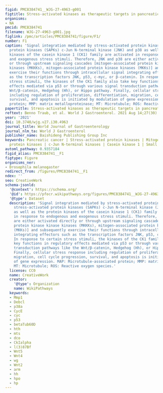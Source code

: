 ```yaml
---
figid: PMC8384741__WJG-27-4963-g001
figtitle: Stress-activated kinases as therapeutic targets in pancreatic cancer
organisms:
- NA
pmcid: PMC8384741
filename: WJG-27-4963-g001.jpg
figlink: /pmc/articles/PMC8384741/figure/F1/
number: F1
caption: 'Signal integration mediated by stress-activated protein kinases. The stress-activated
  protein kinases (SAPKs) c-Jun N-terminal kinase (JNK) and p38 as well as the protein
  kinases of the casein kinase 1 (CK1) family are activated in response to endogenous
  and exogenous stress stimuli. Therefore, JNK and p38 are either activated directly
  or through upstream signaling cascades [mitogen-associated protein kinase kinase
  kinases (MKKKs), mitogen-associated protein kinase kinases (MKKs)] and subsequently
  exercise their functions through intracellular signal integrating effectors such
  as the transcription factors JNK, p53, c-myc, or β-catenin. In response to certain
  stress stimuli, the kinases of the CK1 family also take key functions in regulatory
  effects mediated via p53 or through various signal transduction pathways like the
  Wnt/β-catenin, Hedgehog (Hh), or Hippo pathway. Finally, cellular stress response
  including regulation of proliferation, differentiation, migration, cell cycle progression,
  survival, and apoptosis is initiated by modulation of gene expression. MAP: Microtubule-associated
  protein; MMP: matrix metalloproteinase; MT: Microtubule; ROS: Reactive oxygen species.'
papertitle: Stress-activated kinases as therapeutic targets in pancreatic cancer.
reftext: Benno Traub, et al. World J Gastroenterol. 2021 Aug 14;27(30):4963-4984.
year: '2021'
doi: 10.3748/wjg.v27.i30.4963
journal_title: World Journal of Gastroenterology
journal_nlm_ta: World J Gastroenterol
publisher_name: Baishideng Publishing Group Inc
keywords: Pancreatic cancer | Stress-activated protein kinases | Mitogen-activated
  protein kinases | c-Jun N-terminal kinases | Casein kinase 1 | Small molecule inhibitor
automl_pathway: 0.9357184
figid_alias: PMC8384741__F1
figtype: Figure
organisms_ner:
- Drosophila melanogaster
redirect_from: /figures/PMC8384741__F1
ndex: ''
seo: CreativeWork
schema-jsonld:
  '@context': https://schema.org/
  '@id': https://pfocr.wikipathways.org/figures/PMC8384741__WJG-27-4963-g001.html
  '@type': Dataset
  description: 'Signal integration mediated by stress-activated protein kinases. The
    stress-activated protein kinases (SAPKs) c-Jun N-terminal kinase (JNK) and p38
    as well as the protein kinases of the casein kinase 1 (CK1) family are activated
    in response to endogenous and exogenous stress stimuli. Therefore, JNK and p38
    are either activated directly or through upstream signaling cascades [mitogen-associated
    protein kinase kinase kinases (MKKKs), mitogen-associated protein kinase kinases
    (MKKs)] and subsequently exercise their functions through intracellular signal
    integrating effectors such as the transcription factors JNK, p53, c-myc, or β-catenin.
    In response to certain stress stimuli, the kinases of the CK1 family also take
    key functions in regulatory effects mediated via p53 or through various signal
    transduction pathways like the Wnt/β-catenin, Hedgehog (Hh), or Hippo pathway.
    Finally, cellular stress response including regulation of proliferation, differentiation,
    migration, cell cycle progression, survival, and apoptosis is initiated by modulation
    of gene expression. MAP: Microtubule-associated protein; MMP: matrix metalloproteinase;
    MT: Microtubule; ROS: Reactive oxygen species.'
  license: CC0
  name: CreativeWork
  creator:
    '@type': Organization
    name: WikiPathways
  keywords:
  - Mmp1
  - Debcl
  - p38a
  - CycE
  - cyc
  - p53
  - betaTub60D
  - hth
  - mts
  - dco
  - CkIalpha
  - l(3)87Bf
  - Wnt5
  - Wnt4
  - wg
  - Wnt2
  - arm
  - hh
  - hpo
  - hp
---
```

